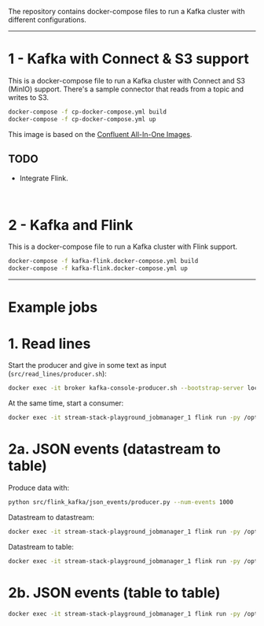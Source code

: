 The repository contains docker-compose files to run a Kafka cluster with different configurations.

---

# 1 - Kafka with Connect & S3 support

This is a docker-compose file to run a Kafka cluster with Connect and S3 (MinIO) support. There's a sample connector that reads from a topic and writes to S3.

```bash
docker-compose -f cp-docker-compose.yml build
docker-compose -f cp-docker-compose.yml up
```

This image is based on the [Confluent All-In-One Images](https://github.com/confluentinc/cp-all-in-one).

## TODO
* Integrate Flink.

<br/>

# 2 - Kafka and Flink

This is a docker-compose file to run a Kafka cluster with Flink support.

```bash
docker-compose -f kafka-flink.docker-compose.yml build
docker-compose -f kafka-flink.docker-compose.yml up
```


- - - 


# Example jobs

# 1. Read lines
Start the producer and give in some text as input (`src/read_lines/producer.sh`):
```bash
docker exec -it broker kafka-console-producer.sh --bootstrap-server localhost:9092 --topic users
```

At the same time, start a consumer:
```bash
docker exec -it stream-stack-playground_jobmanager_1 flink run -py /opt/src/read_lines/consumer.py
```

# 2a. JSON events (datastream to table)

Produce data with:
```bash
python src/flink_kafka/json_events/producer.py --num-events 1000
```

Datastream to datastream:
```bash
docker exec -it stream-stack-playground_jobmanager_1 flink run -py /opt/src/json_events/consumer_table.py
```

Datastream to table:
```bash
docker exec -it stream-stack-playground_jobmanager_1 flink run -py /opt/src/json_events/consumer_stream.py
```

# 2b. JSON events (table to table)
```bash
docker exec -it stream-stack-playground_jobmanager_1 flink run -py /opt/src/tables/consumer.py
```

